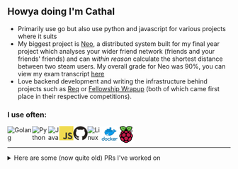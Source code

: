 
## Howya doing I'm Cathal

* Primarily use go but also use python and javascript for various projects where it suits
* My biggest project is [Neo](https://github.com/NeoSteamFriendGraphing/neo), a distributed system built for my final year project which analyses your wider friend network (friends and your friends' friends) and can *within reason* calculate the shortest distance between two steam users. My overall grade for Neo was 90%, you can view my exam transcript [here](https://cathaloc.dev/results.html)
* Love backend development and writing the infrastructure behind projects such as [Req](https://github.com/ReqApp/Req) or [Fellowship Wrapup](https://github.com/MLH-Fellowship/FellowshipWrapup) (both of which came first place in their respective competitions).

### I use often:
<img align="left" alt="Golang" width="56px" src="https://upload.wikimedia.org/wikipedia/commons/thumb/0/05/Go_Logo_Blue.svg/1200px-Go_Logo_Blue.svg.png" />

<img align="left" alt="Python" width="36px" src="https://upload.wikimedia.org/wikipedia/commons/thumb/c/c3/Python-logo-notext.svg/600px-Python-logo-notext.svg.png" />

<img align="left" alt="Java" width="25px" src="https://upload.wikimedia.org/wikipedia/en/thumb/3/30/Java_programming_language_logo.svg/1200px-Java_programming_language_logo.svg.png" />

<img align="left" alt="Javascript" width="32px" src="https://raw.githubusercontent.com/github/explore/80688e429a7d4ef2fca1e82350fe8e3517d3494d/topics/javascript/javascript.png" />

<img align="left" alt="GitHub/git" width="32px" src="https://raw.githubusercontent.com/github/explore/89bdd9644f44d1b12180fd512b95574fe4c54617/topics/github-api/github-api.png" />

<img align="left" alt="Linux" width="32px" src="https://upload.wikimedia.org/wikipedia/commons/thumb/a/af/Tux.png/220px-Tux.png" />

<img align="left" alt="Docker" width="36px" src="https://raw.githubusercontent.com/github/explore/80688e429a7d4ef2fca1e82350fe8e3517d3494d/topics/docker/docker.png" />

<img align="left" alt="Raspberry Pi" width="38px" src="https://raw.githubusercontent.com/github/explore/80688e429a7d4ef2fca1e82350fe8e3517d3494d/topics/raspberry-pi/raspberry-pi.png" />

<br />
<br />
<hr>

<details><summary> Here are some (now quite old) PRs I've worked on </summary>

| | |
| ------------- |:-------------:|
| [Added IntRange min and max preview to --help output](https://github.com/pallets/click/pull/1586)| Merged 🎉 |
| [non-chained group invoked without subcommand invokes result callback](https://github.com/pallets/click/pull/1621)| Merged 🎉 |
##### This readme is auto generated, checkout [source code](https://github.com/iamcathal/iamcathal/blob/master/main.py)</details>